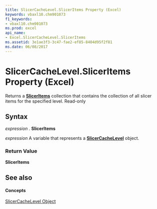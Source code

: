 ```yaml
---
title: SlicerCacheLevel.SlicerItems Property (Excel)
keywords: vbaxl10.chm901073
f1_keywords:
- vbaxl10.chm901073
ms.prod: excel
api_name:
- Excel.SlicerCacheLevel.SlicerItems
ms.assetid: 3e1ae3f3-3c47-fae2-ef85-8404d95f2f81
ms.date: 06/08/2017
---
```



# SlicerCacheLevel.SlicerItems Property (Excel)

Returns a  **[SlicerItems](sliceritems-object-excel.md)** collection that contains the collection of all slicer items for the specified level. Read-only


## Syntax

 _expression_ . **SlicerItems**

 _expression_ A variable that represents a **[SlicerCacheLevel](slicercachelevel-object-excel.md)** object.


### Return Value

 **SlicerItems**


## See also


#### Concepts


[SlicerCacheLevel Object](slicercachelevel-object-excel.md)

